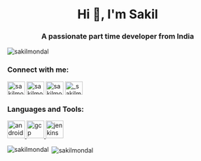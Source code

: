 <h1 align="center">Hi 👋, I'm Sakil</h1>
<h3 align="center">A passionate part time developer from India</h3>

<p align="left"> <img src="https://komarev.com/ghpvc/?username=sakilmondal&label=Profile%20views&color=0e75b6&style=flat" alt="sakilmondal" /> </p>

<p align="left">
<h3 align="left">Connect with me:</h3>
<a href="https://twitter.com/sakilmondal" target="blank"><img align="center" src="https://cdn.jsdelivr.net/npm/simple-icons@3.0.1/icons/twitter.svg" alt="sakilmondal" height="30" width="40" /></a>
<a href="https://linkedin.com/in/sakilmondal" target="blank"><img align="center" src="https://cdn.jsdelivr.net/npm/simple-icons@3.0.1/icons/linkedin.svg" alt="sakilmondal" height="30" width="40" /></a>
<a href="https://fb.com/sakilmondal" target="blank"><img align="center" src="https://cdn.jsdelivr.net/npm/simple-icons@3.0.1/icons/facebook.svg" alt="sakilmondal" height="30" width="40" /></a>
<a href="https://instagram.com/_sakilmondal" target="blank"><img align="center" src="https://cdn.jsdelivr.net/npm/simple-icons@3.0.1/icons/instagram.svg" alt="_sakilmondal" height="30" width="40" /></a>
</p>

<h3 align="left">Languages and Tools:</h3>
<p align="left"> <a href="https://developer.android.com" target="_blank"> <img src="https://devicons.github.io/devicon/devicon.git/icons/android/android-original-wordmark.svg" alt="android" width="40" height="40"/> </a> <a href="https://cloud.google.com" target="_blank"> <img src="https://www.vectorlogo.zone/logos/google_cloud/google_cloud-icon.svg" alt="gcp" width="40" height="40"/> </a> <a href="https://www.jenkins.io" target="_blank"> <img src="https://www.vectorlogo.zone/logos/jenkins/jenkins-icon.svg" alt="jenkins" width="40" height="40"/> </a> </p>

<p><img align="left" src="https://github-readme-stats.vercel.app/api/top-langs/?username=sakilmondal&layout=compact" alt="sakilmondal" /></p>

<p>&nbsp;<img align="center" src="https://github-readme-stats.vercel.app/api?username=sakilmondal&show_icons=true" alt="sakilmondal" /></p>
